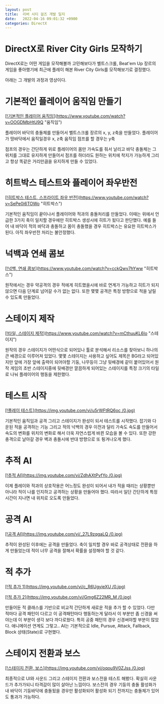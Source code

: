 ```yaml
---
layout: post
title:  리버 시티 걸즈 개발 일지
date:   2022-04-16 09:01:32 +0900
categories: DirectX
---
```


# DirectX로 River City Girls 모작하기
DirectX로는 어떤 게임을 모작해볼까 고민해보다가 벨트스크롤, Beat'em Up 장르의 게임을 좋아했기에 최근에 플레이 해본 River City Girls를 모작해보기로 결정했다. 

아래는 그 개발의 과정과 영상이다.

# 기본적인 플레이어 움직임 만들기

[[!기본적인 플레이어 움직임](https://img.youtube.com/vi/OOGDMbHtU9Q/0.jpg)](https://www.youtube.com/watch?v=OOGDMbHtU9Q "움직임")

플레이어 바닥의 충돌체를 만들어서 벨트스크롤 장르의 x, y, z축을 만들었다. 플레이어가 땅바닥에서 움직일경우 x, z축 움직임 점프를 할 경우는 y축

점프의 경우는 간단하게 위로 플레이어의 몸만 가속도를 줘서 날리고 바닥 충돌체는 그 위치를 그대로 유지하게 만들어서 점프를 하더라도 원하는 위치에 착지가 가능하게 그리고 항상 똑같은 거리만큼을 유지하게 만들 수 있었다.

# 히트박스 테스트와 플레이어 좌우반전

[[!히트박스 테스트, 스프라이트 좌우 반전](https://img.youtube.com/vi/SePe0i6TOWo/0.jpg)](https://www.youtube.com/watch?v=SePe0i6TOWo "히트박스")

기본적인 움직임이 끝이나서 플레이어와 적과의 충돌처리를 만들었다. 이때는 위에서 언급한 3가지 축이 일치할 경우에만 히트박스 생성시에 히트가 됬다고 판단했다. 예를 들어 내 바닥이 적의 바닥과 충돌하고 몸이 충돌했을 경우 히트박스는 유요한 히트박스가 된다. 아직 좌우반전 처리는 불안정했다.

# 넉백과 연쇄 콤보

[[!넉백, 연쇄 콤보](https://img.youtube.com/vi/cckQwv7hYww/0.jpg)](https://www.youtube.com/watch?v=cckQwv7hYww "히트박스")

원작에서는 경우 약공격의 경우 적에게 히트했을시에 바로 연계가 가능하고 히트가 되지 않으면 다음 단계로 넘어갈 수가 없는 없다. 또한 몇몇 공격은 특정 방향으로 적을 날릴 수 있도록 만들었다.

# 스테이지 제작

[[!타일, 스테이지 제작](https://img.youtube.com/vi/mCthuuKL6Io/0.jpg)](https://www.youtube.com/watch?v=mCthuuKL6Io "스테이지")

원작의 경우 스테이지가 어떤식으로 되어있나 툴로 분석해서 리소스를 찾아보니 하나의 큰 배경으로 이루어져 있었다. 몇몇 스테이지는 사용하고 싶어도 제목은 BG라고 되어있지만 앞에 가장 앞에 출력이 되어야할 기둥, 나무등이 그냥 뒷배경에 같이 붙어있어서 원작 게임의 초반 스테이지중에 뒷배경만 깔끔하게 되어있는 스테이지를 특정 크기의 타일로 나눠 플레이어의 행동을 제한했다.

# 테스트 시작

[[!플레이 테스트](https://img.youtube.com/vi/u5rWFtRQ6oc
/0.jpg)](https://www.youtube.com/watch?v=u5rWFtRQ6oc
 "테스트")

 기본적인 움직임과 공격 그리고 스테이지가 완성이 되서 테스트를 시작했다. 잡기와 다운된 적을 공격하는 기능 그리고 적의 넉백의 경우 이전과 달리 가속도 속도를 만들어서 속도의 변화를 위치의 변화로 해서 더욱 자연스럽게 바뀐 모습을 볼 수 있다. 또한 강한 충격으로 날아갈 경우 벽과 충돌시에 반대 방향으로 또 튕겨나오게 했다.

# 추적 AI

[[!추적 AI](https://img.youtube.com/vi/ZdhAXtPvfYo
/0.jpg)](https://www.youtube.com/watch?v=ZdhAXtPvfYo
 "추적")

 이제 플레이와 적과의 상호작용은 어느정도 완성이 되어서 내가 적을 때리는 상황뿐만 아니라 적이 나를 인지하고 공격하는 상황을 만들어야 했다. 따라서 일단 간단하게 특정 시간이 지나면 내 위치로 오도록 만들었다.

 # 공격 AI

 [[!공격 AI](https://img.youtube.com/vi/_27L9zqgaLQ
/0.jpg)](https://www.youtube.com/watch?v=_27L9zqgaLQ
 "공격")

 추적이 완성된 이후에는 공격을 만들었다. 축이 일치할 경우 바로 공격상태로 전환을 하게 만들었는데 적이 너무 공격을 잘해서 확률을 설정해야 할 것 같다.

 # 적 추가

  [[!적 추가 1](https://img.youtube.com/vi/c_R6UgyieXU
/0.jpg)](https://www.youtube.com/watch?v=c_R6UgyieXU
 "적 추가 1")


[[!적 추가 2](https://img.youtube.com/vi/Gmg6Z22MR_M
/0.jpg)](https://www.youtube.com/watch?v=Gmg6Z22MR_M
 "적 추가 2")

 만들어둔 적 클래스를 기반으로 비교적 간단하게 새로운 적을 추가 할 수 있었다. 다만 적마다 공격 패턴이 다르고 이 공격패턴마다 행동하는게 달라서 이 부분만 좀 신경을 써야는데 이 부분이 생각 보다 까다로웠다. 특히 공중 패턴의 경우 신경써야할 부분이 많았다. 애니메이션 연계도 그렇고.. AI는 기본적으로 Idle, Pursue, Attack, Fallback, Block 상태(State)로 구현했다.

# 스테이지 전환과 보스

 [[!스테이지 전환, 보스](https://img.youtube.com/vi/oqou9V0ZJss
/0.jpg)](https://www.youtube.com/watch?v=oqou9V0ZJss
 "스테이지 전환, 보스")

 최종적으로 UI와 사운드 그리고 스테이지 전환과 보스전을 테스트 해봤다. 확실히 사운드가 추가가되니 타격감이 많이 살아난 느낌이다. 보스전의 경우 기둥의 충돌 활성화가 내 바닥이 기둥바닥에 충돌됬을 경우만 활성화되어 활성화 되기 전까지는 충돌체가 있어도 통과가 가능하다.
